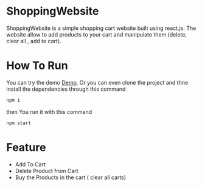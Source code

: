 # ShoppingWebsite 
ShoppingWebsite  is a  simple shopping cart website built  using react.js. The website allow to add products to your cart and manipulate them (delete, clear all , add to cart).


# How To Run 
You can try the demo [Demo](https://ahmadeleiwa.github.io/ShoppingWebsit).
Or you can even clone the project and thne install the dependencies  through this command 
```bash
npm i 
```
then You  run it with this  command
```bash
npm start
```

# Feature
* Add To Cart
* Delete Product from Cart
* Buy the Products in the cart ( clear all carts)
